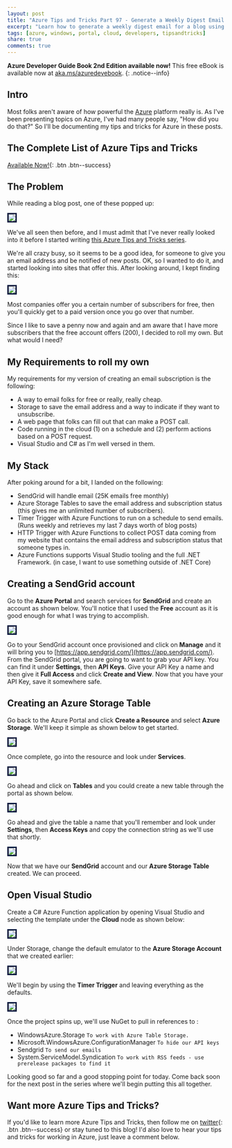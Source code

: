 ```yaml
---
layout: post
title: "Azure Tips and Tricks Part 97 - Generate a Weekly Digest Email for a Blog using Azure Functions, SendGrid and Azure Storage"
excerpt: "Learn how to generate a weekly digest email for a blog using Azure Functions, SendGrid and Azure Storage"
tags: [azure, windows, portal, cloud, developers, tipsandtricks]
share: true
comments: true
---
```


**Azure Developer Guide Book 2nd Edition available now!** This free eBook is available now at [aka.ms/azuredevebook](https://aka.ms/azuredevebook).
{: .notice--info}

## Intro

Most folks aren't aware of how powerful the [Azure](http://www.azure.com) platform really is. As I've been presenting topics on Azure, I've had many people say, "How did you do that?" So I'll be documenting my tips and tricks for Azure in these posts.

## The Complete List of Azure Tips and Tricks

[Available Now!](https://michaelcrump.net/azure-tips-and-tricks-complete-list/){: .btn .btn--success} 

## The Problem

While reading a blog post, one of these popped up: 

<img style="border:3px solid #021a40" src="/files/emailsub1.png">

We've all seen then before, and I must admit that I've never really looked into it before I started writing [this Azure Tips and Tricks series](https://michaelcrump.net/azure-tips-and-tricks-complete-list/). 

We're all crazy busy, so it seems to be a good idea, for someone to give you an email address and be notified of new posts. OK, so I wanted to do it, and started looking into sites that offer this. After looking around, I kept finding this:

<img style="border:3px solid #021a40" src="/files/emailsub2.png">

Most companies offer you a certain number of subscribers for free, then you'll quickly get to a paid version once you go over that number. 

Since I like to save a penny now and again and am aware that I have more subscribers that the free account offers (200), I decided to roll my own. But what would I need? 

## My Requirements to roll my own

My requirements for my version of creating an email subscription is the following: 

* A way to email folks for free or really, really cheap.
* Storage to save the email address and a way to indicate if they want to unsubscribe.
* A web page that folks can fill out that can make a POST call.
* Code running in the cloud (1) on a schedule and (2) perform actions based on a POST request.
* Visual Studio and C# as I'm well versed in them.

## My Stack

After poking around for a bit, I landed on the following:

* SendGrid will handle email (25K emails free monthly)
* Azure Storage Tables to save the email address and subscription status (this gives me an unlimited number of subscribers). 
* Timer Trigger with Azure Functions to run on a schedule to send emails. (Runs weekly and retrieves my last 7 days worth of blog posts)
* HTTP Trigger with Azure Functions to collect POST data coming from my website that contains the email address and subscription status that someone types in. 
* Azure Functions supports Visual Studio tooling and the full .NET Framework. (in case, I want to use something outside of .NET Core)

## Creating a SendGrid account

Go to the **Azure Portal** and search services for **SendGrid** and create an account as shown below. You'll notice that I used the **Free** account as it is good enough for what I was trying to accomplish. 

<img style="border:3px solid #021a40" src="/files/sendgrid1.png">

Go to your SendGrid account once provisioned and click on **Manage** and it will bring you to [https://app.sendgrid.com/](https://app.sendgrid.com/). From the SendGrid portal, you are going to want to grab your API key. You can find it under **Settings**, then **API Keys**. Give your API Key a name and then give it **Full Access** and click **Create and View**. Now that you have your API Key, save it somewhere safe.

## Creating an Azure Storage Table

Go back to the Azure Portal and click **Create a Resource** and select **Azure Storage**. We'll keep it simple as shown below to get started. 

<img style="border:3px solid #021a40" src="/files/storageacct1.png">

Once complete, go into the resource and look under **Services**. 

<img style="border:3px solid #021a40" src="/files/storageacct2.png">

Go ahead and click on **Tables** and you could create a new table through the portal as shown below.

<img style="border:3px solid #021a40" src="/files/aztablesblog1.png">

Go ahead and give the table a name that you'll remember and look under **Settings**, then **Access Keys** and copy the connection string as we'll use that shortly. 

<img style="border:3px solid #021a40" src="/files/storagethroughcsharp1.png">

Now that we have our **SendGrid** account and our **Azure Storage Table** created. We can proceed. 

## Open Visual Studio

Create a C# Azure Function application by opening Visual Studio and selecting the template under the **Cloud** node as shown below:

<img style="border:3px solid #021a40" src="/files/emailsub3.png">

Under Storage, change the default emulator to the **Azure Storage Account** that we created earlier:

<img style="border:3px solid #021a40" src="/files/emailsub4.png">

We'll begin by using the **Timer Trigger** and leaving everything as the defaults. 

<img style="border:3px solid #021a40" src="/files/emailsub5.png">

Once the project spins up, we'll use NuGet to pull in references to :

* WindowsAzure.Storage `To work with Azure Table Storage.`
* Microsoft.WindowsAzure.ConfigurationManager `To hide our API keys`
* Sendgrid `To send our emails`
* System.ServiceModel.Syndication `To work with RSS feeds - use prerelease packages to find it`

Looking good so far and a good stopping point for today. Come back soon for the next post in the series where we'll begin putting this all together. 


## Want more Azure Tips and Tricks?

If you'd like to learn more Azure Tips and Tricks, then follow me on [twitter](http://twitter.com/mbcrump){: .btn .btn--success} or stay tuned to this blog! I'd also love to hear your tips and tricks for working in Azure, just leave a comment below. 
